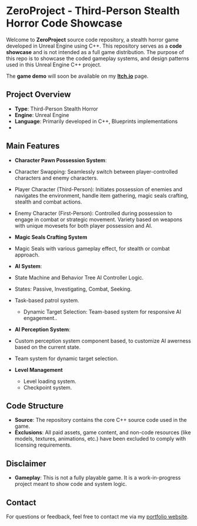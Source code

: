 # ZeroProject - Third-Person Stealth Horror Code Showcase

Welcome to **ZeroProject** source code repository, a stealth horror game developed in Unreal Engine using C++. This repository serves as a **code showcase** and is not intended as a full game distribution. The purpose of this repo is to showcase the coded gameplay systems, and design patterns used in this Unreal Engine C++ project. 

The **game demo** will soon be available on my **[Itch.io](https://loreark.itch.io/)** page.

## Project Overview
- **Type**: Third-Person Stealth Horror
- **Engine**: Unreal Engine
- **Language**: Primarily developed in C++, Blueprints implementations
- 
## Main Features
- **Character Pawn Possession System**:
- Character Swapping: Seamlessly switch between player-controlled characters and enemy characters.
- Player Character (Third-Person): Initiates possession of enemies and navigates the environment, handle item gathering, magic seals crafting, stealth and combat actions.
- Enemy Character (First-Person): Controlled during possession to engage in combat or strategic movement. Variety based on weapons with unique movesets for both player possession and AI.

- **Magic Seals Crafting System**
- Magic Seals with various gameplay effect, for stealth or combat approach.

- **AI System**:
- State Machine and Behavior Tree AI Controller Logic.
- States: Passive, Investigating, Combat, Seeking.
- Task-based patrol system.
  - Dynamic Target Selection: Team-based system for responsive AI engagement..
    
- **AI Perception System**:
- Custom perception system component based, to customize AI awerness based on the current state.
- Team system for dynamic target selection.

- **Level Management**
  - Level loading system.
  - Checkpoint system.

## Code Structure
- **Source**: The repository contains the core C++ source code used in the game.
- **Exclusions**: All paid assets, game content, and non-code resources (like models, textures, animations, etc.) have been excluded to comply with licensing requirements.

## Disclaimer
- **Gameplay**: This is not a fully playable game. It is a work-in-progress project meant to show code and system logic.

## Contact
For questions or feedback, feel free to contact me via my [portfolio website](https://lorenzopusateri.wordpress.com//).
